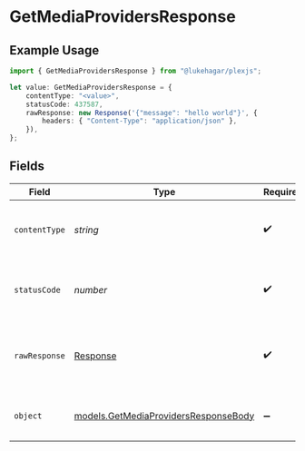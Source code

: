 # GetMediaProvidersResponse

## Example Usage

```typescript
import { GetMediaProvidersResponse } from "@lukehagar/plexjs";

let value: GetMediaProvidersResponse = {
    contentType: "<value>",
    statusCode: 437587,
    rawResponse: new Response('{"message": "hello world"}', {
        headers: { "Content-Type": "application/json" },
    }),
};
```

## Fields

| Field                                                                              | Type                                                                               | Required                                                                           | Description                                                                        |
| ---------------------------------------------------------------------------------- | ---------------------------------------------------------------------------------- | ---------------------------------------------------------------------------------- | ---------------------------------------------------------------------------------- |
| `contentType`                                                                      | *string*                                                                           | :heavy_check_mark:                                                                 | HTTP response content type for this operation                                      |
| `statusCode`                                                                       | *number*                                                                           | :heavy_check_mark:                                                                 | HTTP response status code for this operation                                       |
| `rawResponse`                                                                      | [Response](https://developer.mozilla.org/en-US/docs/Web/API/Response)              | :heavy_check_mark:                                                                 | Raw HTTP response; suitable for custom response parsing                            |
| `object`                                                                           | [models.GetMediaProvidersResponseBody](../models/getmediaprovidersresponsebody.md) | :heavy_minus_sign:                                                                 | Media providers and their features                                                 |